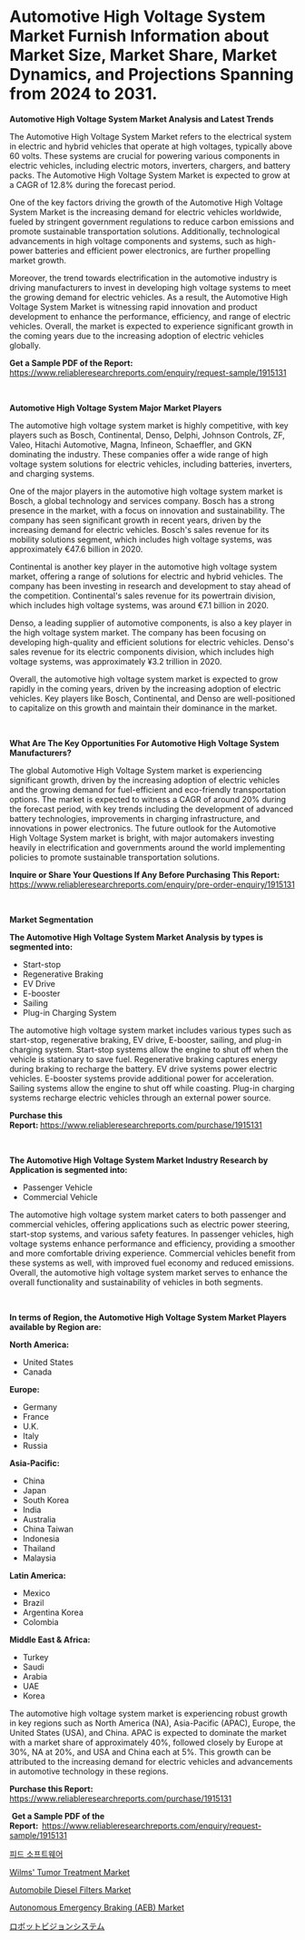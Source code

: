<p><h1>Automotive High Voltage System Market Furnish Information about Market Size, Market Share, Market Dynamics, and Projections Spanning from 2024 to 2031.</h1></p><p><strong>Automotive High Voltage System Market Analysis and Latest Trends</strong></p>
<p><p>The Automotive High Voltage System Market refers to the electrical system in electric and hybrid vehicles that operate at high voltages, typically above 60 volts. These systems are crucial for powering various components in electric vehicles, including electric motors, inverters, chargers, and battery packs. The Automotive High Voltage System Market is expected to grow at a CAGR of 12.8% during the forecast period.</p><p>One of the key factors driving the growth of the Automotive High Voltage System Market is the increasing demand for electric vehicles worldwide, fueled by stringent government regulations to reduce carbon emissions and promote sustainable transportation solutions. Additionally, technological advancements in high voltage components and systems, such as high-power batteries and efficient power electronics, are further propelling market growth.</p><p>Moreover, the trend towards electrification in the automotive industry is driving manufacturers to invest in developing high voltage systems to meet the growing demand for electric vehicles. As a result, the Automotive High Voltage System Market is witnessing rapid innovation and product development to enhance the performance, efficiency, and range of electric vehicles. Overall, the market is expected to experience significant growth in the coming years due to the increasing adoption of electric vehicles globally.</p></p>
<p><strong>Get a Sample PDF of the Report:&nbsp;</strong> <a href="https://www.reliableresearchreports.com/enquiry/request-sample/1915131">https://www.reliableresearchreports.com/enquiry/request-sample/1915131</a></p>
<p>&nbsp;</p>
<p><strong>Automotive High Voltage System Major Market Players</strong></p>
<p><p>The automotive high voltage system market is highly competitive, with key players such as Bosch, Continental, Denso, Delphi, Johnson Controls, ZF, Valeo, Hitachi Automotive, Magna, Infineon, Schaeffler, and GKN dominating the industry. These companies offer a wide range of high voltage system solutions for electric vehicles, including batteries, inverters, and charging systems.</p><p>One of the major players in the automotive high voltage system market is Bosch, a global technology and services company. Bosch has a strong presence in the market, with a focus on innovation and sustainability. The company has seen significant growth in recent years, driven by the increasing demand for electric vehicles. Bosch's sales revenue for its mobility solutions segment, which includes high voltage systems, was approximately €47.6 billion in 2020.</p><p>Continental is another key player in the automotive high voltage system market, offering a range of solutions for electric and hybrid vehicles. The company has been investing in research and development to stay ahead of the competition. Continental's sales revenue for its powertrain division, which includes high voltage systems, was around €7.1 billion in 2020.</p><p>Denso, a leading supplier of automotive components, is also a key player in the high voltage system market. The company has been focusing on developing high-quality and efficient solutions for electric vehicles. Denso's sales revenue for its electric components division, which includes high voltage systems, was approximately ¥3.2 trillion in 2020.</p><p>Overall, the automotive high voltage system market is expected to grow rapidly in the coming years, driven by the increasing adoption of electric vehicles. Key players like Bosch, Continental, and Denso are well-positioned to capitalize on this growth and maintain their dominance in the market.</p></p>
<p>&nbsp;</p>
<p><strong>What Are The Key Opportunities For Automotive High Voltage System Manufacturers?</strong></p>
<p><p>The global Automotive High Voltage System market is experiencing significant growth, driven by the increasing adoption of electric vehicles and the growing demand for fuel-efficient and eco-friendly transportation options. The market is expected to witness a CAGR of around 20% during the forecast period, with key trends including the development of advanced battery technologies, improvements in charging infrastructure, and innovations in power electronics. The future outlook for the Automotive High Voltage System market is bright, with major automakers investing heavily in electrification and governments around the world implementing policies to promote sustainable transportation solutions.</p></p>
<p><strong>Inquire or Share Your Questions If Any Before Purchasing This Report:</strong> <a href="https://www.reliableresearchreports.com/enquiry/pre-order-enquiry/1915131">https://www.reliableresearchreports.com/enquiry/pre-order-enquiry/1915131</a></p>
<p>&nbsp;</p>
<p><strong>Market Segmentation</strong></p>
<p><strong>The Automotive High Voltage System Market Analysis by types is segmented into:</strong></p>
<p><ul><li>Start-stop</li><li>Regenerative Braking</li><li>EV Drive</li><li>E-booster</li><li>Sailing</li><li>Plug-in Charging System</li></ul></p>
<p><p>The automotive high voltage system market includes various types such as start-stop, regenerative braking, EV drive, E-booster, sailing, and plug-in charging system. Start-stop systems allow the engine to shut off when the vehicle is stationary to save fuel. Regenerative braking captures energy during braking to recharge the battery. EV drive systems power electric vehicles. E-booster systems provide additional power for acceleration. Sailing systems allow the engine to shut off while coasting. Plug-in charging systems recharge electric vehicles through an external power source.</p></p>
<p><strong>Purchase this Report:&nbsp;</strong><a href="https://www.reliableresearchreports.com/purchase/1915131">https://www.reliableresearchreports.com/purchase/1915131</a></p>
<p>&nbsp;</p>
<p><strong>The Automotive High Voltage System Market Industry Research by Application is segmented into:</strong></p>
<p><ul><li>Passenger Vehicle</li><li>Commercial Vehicle</li></ul></p>
<p><p>The automotive high voltage system market caters to both passenger and commercial vehicles, offering applications such as electric power steering, start-stop systems, and various safety features. In passenger vehicles, high voltage systems enhance performance and efficiency, providing a smoother and more comfortable driving experience. Commercial vehicles benefit from these systems as well, with improved fuel economy and reduced emissions. Overall, the automotive high voltage system market serves to enhance the overall functionality and sustainability of vehicles in both segments.</p></p>
<p>&nbsp;</p>
<p><strong>In terms of Region, the Automotive High Voltage System Market Players available by Region are:</strong></p>
<p>
    <p> <strong> North America: </strong>
        <ul>
            <li>United States</li>
            <li>Canada</li>
        </ul>
        </p> 
    <p> <strong> Europe: </strong>
        <ul>
            <li>Germany</li>
            <li>France</li>
            <li>U.K.</li>
            <li>Italy</li>
            <li>Russia</li>
        </ul>
        </p> 
    <p> <strong> Asia-Pacific: </strong>
        <ul>
            <li>China</li>
            <li>Japan</li>
            <li>South Korea</li>
            <li>India</li>
            <li>Australia</li>
            <li>China Taiwan</li>
            <li>Indonesia</li>
            <li>Thailand</li>
            <li>Malaysia</li>
        </ul>
        </p> 
    <p> <strong> Latin America: </strong>
        <ul>
            <li>Mexico</li>
            <li>Brazil</li>
            <li>Argentina Korea</li>
            <li>Colombia</li>
        </ul>
        </p> 
    <p> <strong> Middle East & Africa: </strong>
        <ul>
            <li>Turkey</li>
            <li>Saudi</li>
            <li>Arabia</li>
            <li>UAE</li>
            <li>Korea</li>
        </ul>
    </p>
    </p>
<p><p>The automotive high voltage system market is experiencing robust growth in key regions such as North America (NA), Asia-Pacific (APAC), Europe, the United States (USA), and China. APAC is expected to dominate the market with a market share of approximately 40%, followed closely by Europe at 30%, NA at 20%, and USA and China each at 5%. This growth can be attributed to the increasing demand for electric vehicles and advancements in automotive technology in these regions.</p></p>
<p><strong>Purchase this Report: </strong><a href="https://www.reliableresearchreports.com/purchase/1915131">https://www.reliableresearchreports.com/purchase/1915131</a></p>
<p>&nbsp;<strong>Get a Sample PDF of the Report:&nbsp;&nbsp;</strong><a href="https://www.reliableresearchreports.com/enquiry/request-sample/1915131">https://www.reliableresearchreports.com/enquiry/request-sample/1915131</a></p>
<p><strong></strong></p>
<p><p><a href="https://medium.com/@cedricrflatley08766/%ED%94%BC%EB%93%9C-%EC%86%8C%ED%94%84%ED%8A%B8%EC%9B%A8%EC%96%B4-%EC%8B%9C%EC%9E%A5-%EA%B7%9C%EB%AA%A8-%EC%8B%9C%EC%9E%A5-%EC%A0%84%EB%A7%9D-%EB%B0%8F-%EC%8B%9C%EC%9E%A5-%EC%98%88%EC%B8%A1-2024%EB%85%84%EB%B6%80%ED%84%B0-2031%EB%85%84-3de7df2dc1af">피드 소프트웨어</a></p><p><a href="https://issuu.com/reportprime-2/docs/wilms-tumor-treatment-market-size-2_3b522b5f4d5434">Wilms' Tumor Treatment Market</a></p><p><a href="https://github.com/ChiragRp1/Market-Research-Report-List-3/blob/main/automobile-diesel-filters-market.md">Automobile Diesel Filters Market</a></p><p><a href="https://github.com/abdelrhmankishk22/Market-Research-Report-List-3/blob/main/autonomous-emergency-braking-aeb-market.md">Autonomous Emergency Braking (AEB) Market</a></p><p><a href="https://medium.com/@dangezieme/%E3%83%AD%E3%83%9C%E3%83%83%E3%83%88%E3%83%93%E3%82%B8%E3%83%A7%E3%83%B3%E3%82%B7%E3%82%B9%E3%83%86%E3%83%A0%E5%B8%82%E5%A0%B4%E3%81%AE%E3%82%B7%E3%82%A7%E3%82%A2%E3%81%AE%E9%80%B2%E5%8C%96%E3%81%A8%E5%B8%82%E5%A0%B4%E6%88%90%E9%95%B7%E3%83%88%E3%83%AC%E3%83%B3%E3%83%892024%E5%B9%B4%E3%81%8B%E3%82%892031%E5%B9%B4%E3%81%BE%E3%81%A7-ce04ca5b9b41">ロボットビジョンシステム</a></p></p>